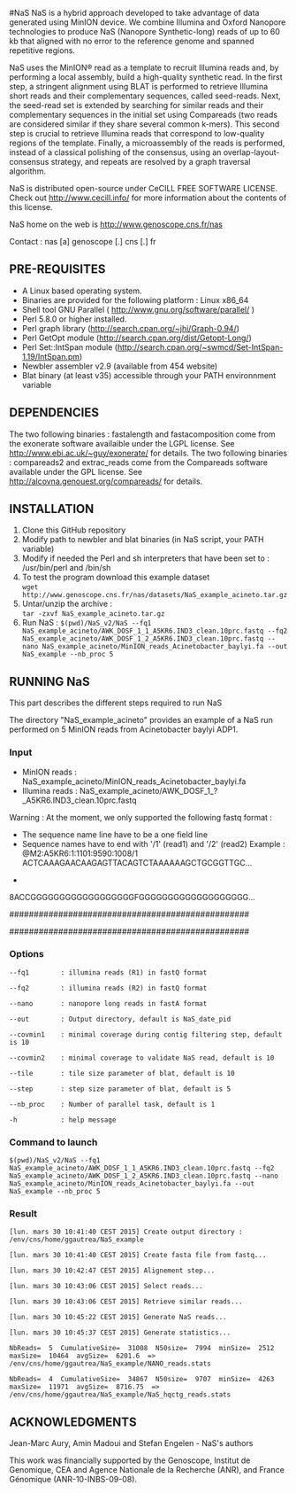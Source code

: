 #NaS
NaS is a hybrid approach developed to take advantage of data generated using MinION device. We combine Illumina and Oxford Nanopore technologies to produce NaS (Nanopore Synthetic-long) reads of up to 60 kb that aligned with no error to the reference genome and spanned repetitive regions. 

NaS uses the MinION® read as a template 
to recruit Illumina reads and, by performing a local assembly, 
build a high-quality synthetic read. 
In the first step, a stringent alignment using BLAT is performed
to retrieve Illumina short reads and their complementary sequences,
called seed-reads. 
Next, the seed-read set is extended by searching for similar
reads and their complementary sequences in the initial set 
using Compareads (two reads are considered similar if they share 
several common k-mers). This second step is crucial to retrieve
Illumina reads that correspond to low-quality regions of the
template. 
Finally, a microassembly of the reads is performed, instead of 
a classical polishing of the consensus, using an overlap-layout-consensus
strategy, and repeats are resolved by a graph traversal algorithm.

NaS is distributed open-source under CeCILL 
FREE SOFTWARE LICENSE. Check out http://www.cecill.info/
for more information about the contents of this license.

NaS home on the web is http://www.genoscope.cns.fr/nas

Contact : nas [a] genoscope [.] cns [.] fr

PRE-REQUISITES
--------------

  - A Linux based operating system.
  - Binaries are provided for the following platform : Linux x86_64
  - Shell tool GNU Parallel ( http://www.gnu.org/software/parallel/ )
  - Perl 5.8.0 or higher installed.
  - Perl graph library (http://search.cpan.org/~jhi/Graph-0.94/)
  - Perl GetOpt module (http://search.cpan.org/dist/Getopt-Long/)
  - Perl Set::IntSpan module (http://search.cpan.org/~swmcd/Set-IntSpan-1.19/IntSpan.pm)
  - Newbler assembler v2.9 (available from 454 website)
  - Blat binary (at least v35) accessible through your PATH environnment variable


DEPENDENCIES
------------
The two following binaries : fastalength and fastacomposition
come from the exonerate software availaible under the LGPL
license. See http://www.ebi.ac.uk/~guy/exonerate/ for details.
The two following binaries : compareads2 and extrac_reads come
from the Compareads software available under the GPL license.
See http://alcovna.genouest.org/compareads/ for details.


INSTALLATION
------------

  1. Clone this GitHub repository
  2. Modify path to newbler and blat binaries (in NaS script, your PATH variable)
  3. Modify if needed the Perl and sh interpreters that have been set to : /usr/bin/perl and /bin/sh
  4. To test the program download this example dataset       
  `wget http://www.genoscope.cns.fr/nas/datasets/NaS_example_acineto.tar.gz`
  5. Untar/unzip the archive :        
  `tar -zxvf NaS_example_acineto.tar.gz`
  6. Run NaS : `$(pwd)/NaS_v2/NaS --fq1 NaS_example_acineto/AWK_DOSF_1_1_A5KR6.IND3_clean.10prc.fastq --fq2 NaS_example_acineto/AWK_DOSF_1_2_A5KR6.IND3_clean.10prc.fastq --nano NaS_example_acineto/MinION_reads_Acinetobacter_baylyi.fa --out NaS_example --nb_proc 5`

RUNNING NaS
--------------
This part describes the different steps required to run NaS

The directory "NaS_example_acineto" provides an example of a NaS run performed on 5 MinION reads from Acinetobacter baylyi ADP1.

### Input
- MinION reads : NaS_example_acineto/MinION_reads_Acinetobacter_baylyi.fa
- Illumina reads : NaS_example_acineto/AWK_DOSF_1_?_A5KR6.IND3_clean.10prc.fastq

Warning : At the moment, we only supported the following fastq format :
 - The sequence name line have to be a one field line
 - Sequence names have to end with '/1' (read1) and '/2' (read2)
Example :
@M2:A5KR6:1:1101:9590:1008/1
ACTCAAAGAACAAGAGTTACAGTCTAAAAAAGCTGCGGTTGC...
+
8ACCGGGGGGGGGGGGGGGGGGFGGGGGGGGGGGGGGGGGGG...

#################################################

#################################################

### Options

	--fq1        : illumina reads (R1) in fastQ format
	
	--fq2        : illumina reads (R2) in fastQ format
	
	--nano       : nanopore long reads in fastA format
	
	--out        : Output directory, default is NaS_date_pid
	
	--covmin1    : minimal coverage during contig filtering step, default is 10
	
	--covmin2    : minimal coverage to validate NaS read, default is 10
	
	--tile       : tile size parameter of blat, default is 10
	
	--step       : step size parameter of blat, default is 5
	
	--nb_proc    : Number of parallel task, default is 1
	
	-h           : help message
	
### Command to launch

`$(pwd)/NaS_v2/NaS --fq1 NaS_example_acineto/AWK_DOSF_1_1_A5KR6.IND3_clean.10prc.fastq --fq2 NaS_example_acineto/AWK_DOSF_1_2_A5KR6.IND3_clean.10prc.fastq --nano NaS_example_acineto/MinION_reads_Acinetobacter_baylyi.fa --out NaS_example --nb_proc 5`

### Result
`[lun. mars 30 10:41:40 CEST 2015] Create output directory : /env/cns/home/ggautrea/NaS_example`

`[lun. mars 30 10:41:40 CEST 2015] Create fasta file from fastq...`

`[lun. mars 30 10:42:47 CEST 2015] Alignement step...`

`[lun. mars 30 10:43:06 CEST 2015] Select reads...`

`[lun. mars 30 10:43:06 CEST 2015] Retrieve similar reads...`

`[lun. mars 30 10:45:22 CEST 2015] Generate NaS reads...`

`[lun. mars 30 10:45:37 CEST 2015] Generate statistics...`

`NbReads=  5  CumulativeSize=  31008  N50size=  7994  minSize=  2512  maxSize=  10464  avgSize=  6201.6  =>  /env/cns/home/ggautrea/NaS_example/NANO_reads.stats`

`NbReads=  4  CumulativeSize=  34867  N50size=  9707  minSize=  4263  maxSize=  11971  avgSize=  8716.75  =>  /env/cns/home/ggautrea/NaS_example/NaS_hqctg_reads.stats`


ACKNOWLEDGMENTS
---------------
Jean-Marc Aury, Amin Madoui and Stefan Engelen - NaS's authors

This work was financially supported by the Genoscope, 
Institut de Genomique, CEA and Agence Nationale de la 
Recherche (ANR), and France Génomique (ANR-10-INBS-09-08).
